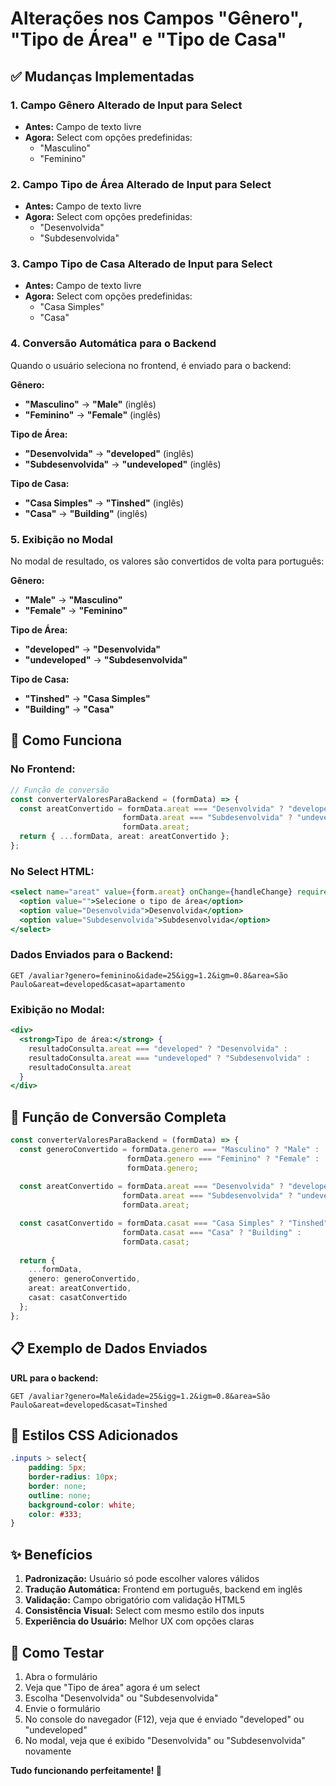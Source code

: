 # Alterações nos Campos "Gênero", "Tipo de Área" e "Tipo de Casa"

## ✅ Mudanças Implementadas

### 1. **Campo Gênero Alterado de Input para Select**
- **Antes:** Campo de texto livre
- **Agora:** Select com opções predefinidas:
  - "Masculino"
  - "Feminino"

### 2. **Campo Tipo de Área Alterado de Input para Select**
- **Antes:** Campo de texto livre
- **Agora:** Select com opções predefinidas:
  - "Desenvolvida"
  - "Subdesenvolvida"

### 3. **Campo Tipo de Casa Alterado de Input para Select**
- **Antes:** Campo de texto livre
- **Agora:** Select com opções predefinidas:
  - "Casa Simples"
  - "Casa"

### 4. **Conversão Automática para o Backend**
Quando o usuário seleciona no frontend, é enviado para o backend:

**Gênero:**
- **"Masculino"** → **"Male"** (inglês)
- **"Feminino"** → **"Female"** (inglês)

**Tipo de Área:**
- **"Desenvolvida"** → **"developed"** (inglês)
- **"Subdesenvolvida"** → **"undeveloped"** (inglês)

**Tipo de Casa:**
- **"Casa Simples"** → **"Tinshed"** (inglês)
- **"Casa"** → **"Building"** (inglês)

### 5. **Exibição no Modal**
No modal de resultado, os valores são convertidos de volta para português:

**Gênero:**
- **"Male"** → **"Masculino"**
- **"Female"** → **"Feminino"**

**Tipo de Área:**
- **"developed"** → **"Desenvolvida"**
- **"undeveloped"** → **"Subdesenvolvida"**

**Tipo de Casa:**
- **"Tinshed"** → **"Casa Simples"**
- **"Building"** → **"Casa"**

## 🔧 Como Funciona

### No Frontend:
```typescript
// Função de conversão
const converterValoresParaBackend = (formData) => {
  const areatConvertido = formData.areat === "Desenvolvida" ? "developed" : 
                         formData.areat === "Subdesenvolvida" ? "undeveloped" : 
                         formData.areat;
  return { ...formData, areat: areatConvertido };
};
```

### No Select HTML:
```jsx
<select name="areat" value={form.areat} onChange={handleChange} required>
  <option value="">Selecione o tipo de área</option>
  <option value="Desenvolvida">Desenvolvida</option>
  <option value="Subdesenvolvida">Subdesenvolvida</option>
</select>
```

### Dados Enviados para o Backend:
```
GET /avaliar?genero=feminino&idade=25&igg=1.2&igm=0.8&area=São Paulo&areat=developed&casat=apartamento
```

### Exibição no Modal:
```jsx
<div>
  <strong>Tipo de área:</strong> {
    resultadoConsulta.areat === "developed" ? "Desenvolvida" : 
    resultadoConsulta.areat === "undeveloped" ? "Subdesenvolvida" : 
    resultadoConsulta.areat
  }
</div>
```

## 🔧 Função de Conversão Completa

```typescript
const converterValoresParaBackend = (formData) => {
  const generoConvertido = formData.genero === "Masculino" ? "Male" : 
                          formData.genero === "Feminino" ? "Female" : 
                          formData.genero;
                          
  const areatConvertido = formData.areat === "Desenvolvida" ? "developed" : 
                         formData.areat === "Subdesenvolvida" ? "undeveloped" : 
                         formData.areat;

  const casatConvertido = formData.casat === "Casa Simples" ? "Tinshed" : 
                         formData.casat === "Casa" ? "Building" : 
                         formData.casat;
  
  return {
    ...formData,
    genero: generoConvertido,
    areat: areatConvertido,
    casat: casatConvertido
  };
};
```

## 📋 Exemplo de Dados Enviados

**URL para o backend:**
```
GET /avaliar?genero=Male&idade=25&igg=1.2&igm=0.8&area=São Paulo&areat=developed&casat=Tinshed
```

## 🎨 Estilos CSS Adicionados

```css
.inputs > select{
    padding: 5px;
    border-radius: 10px;
    border: none;
    outline: none;
    background-color: white;
    color: #333;
}
```

## ✨ Benefícios

1. **Padronização:** Usuário só pode escolher valores válidos
2. **Tradução Automática:** Frontend em português, backend em inglês
3. **Validação:** Campo obrigatório com validação HTML5
4. **Consistência Visual:** Select com mesmo estilo dos inputs
5. **Experiência do Usuário:** Melhor UX com opções claras

## 🧪 Como Testar

1. Abra o formulário
2. Veja que "Tipo de área" agora é um select
3. Escolha "Desenvolvida" ou "Subdesenvolvida"
4. Envie o formulário
5. No console do navegador (F12), veja que é enviado "developed" ou "undeveloped"
6. No modal, veja que é exibido "Desenvolvida" ou "Subdesenvolvida" novamente

**Tudo funcionando perfeitamente! 🚀**
